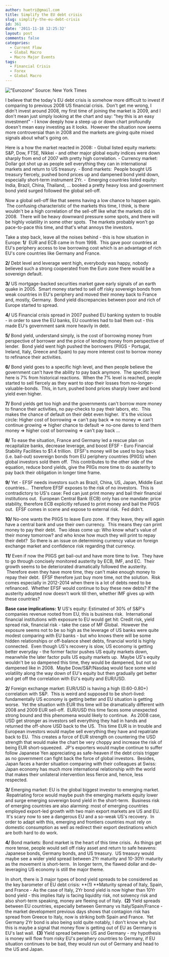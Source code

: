 ```yaml
---
author: huetri@gmail.com
title: Simplify the EU debt crisis
slug: simplify-the-eu-debt-crisis
id: 361
date: '2011-11-18 12:25:32'
layout: post
comments: false
categories:
  - Current Flow
  - Global Macro
  - Macro Major Events
tags:
  - Financial Crisis
  - Forex
  - Global Macro
---
```


!["Eurozone" Source: New York Times]({{site.baseurl}}/wp-content/uploads/2012/05/mag-04economy-map-custom1.jpg)

I believe that the today's EU debt crisis is somehow more difficult to invest if comparing to previous 2008 US financial crisis.  Don't get me wrong, I didn't invest around 2008, my first time of joining the market is 2009, and I don't mean just simply looking at the chart and say: "hey this is an easy investment" - I know deeply how a steep up or down chart profoundly doesn't mean easy investing as it looks.  However the situation now seems more controversial than in 2008 and the markets are giving quite mixed signals about what's going on.

Here is a how the market reacted in 2008: - Global listed equity markets: S&P, Dow, FTSE, Nikkei - and other major global equity indices were down sharply from end of 2007 with pretty high correlation. - Currency market: Dollar got shot up as people sell everything they can in international markets and return to US treasury. - Bond markets:  People bought US treasury fiercely, pushed bond prices up and dampened bond yield down, especially short-term instrument 2Yr. -  Emerging countries listed equity: India, Brazil, China, Thailand, ... booked a pretty heavy loss and government bond yield surged followed the global sell-off.

Now a global sell-off like that seems having a low chance to happen again.  The confusing characteristic of the markets this time, I think, is there wouldn't be a high correlation of the sell-off like what the markets did in 2008\.  There will be heavy downward pressure some spots, and there will be highly volatility in some other spots.  The markets probably won't go pace-to-pace this time, and that's what annoys the investors.

Take a step back, leave all the noises behind - this is how situation in Europe: **1/**  EUR and ECB came in from 1998\.  This gave poor countries at EU's periphery access to low borrowing cost which is an advantage of rich EU's core countries like Germany and France.

**2/** Debt level and leverage went high, everybody was happy, nobody believed such a strong cooperated from the Euro zone there would be a sovereign default.

**3/** US mortgage-backed securities market gave early signals of an earth quake in 2005\.  Smart money started to sell off risky sovereign bonds from weak countries in EU's periphery and moved their money back to France and, mostly, Germany.  Bond yield discrepancies between poor and rich of Europe started to spread.

**4/** US Financial crisis spread in 2007 pushed EU banking system to trouble - in order to save the EU banks, EU countries had to bail them out - this made EU's government sank more heavily in debt.

**5/** Bond yield, understand simply, is the cost of borrowing money from perspective of borrower and the price of lending money from perspective of lender.  Bond yield went high pushed the borrowers (PIIGS - Portugal, Ireland, Italy, Greece and Spain) to pay more interest cost to borrow money to refinance their activities.

**6/** Bond yield goes to a specific high level, and then people believe the government can't have the ability to pay back anymore.  The specific level here is 7% from historical reactions.  When the 7% level is reached, people started to sell fiercely as they want to stop their losses from no-longer-valuable-bonds.  This, in turn, pushed bond prices sharply lower and bond yield even higher.

**7/** Bond yields get too high and the governments can't borrow more money to finance their activities, no pay-checks to pay their labors, etc.  This makes the chance of default on their debt even higher.  It's the vicious circle: Higher cost of borrowing => can't pay back => no money => can't continue growing => higher chance to default => no-one dares to lend them money => higher cost of borrowing => can't pay back ...

**8/** To ease the situation, France and Germany led a rescue plan on recapitalize banks, decrease leverage, and boost EFSF - Euro Financial Stability Facilities to $1.4 trillion.  EFSF's money will be used to buy back (i.e. bail-out) sovereign bonds from EU periphery countries (PIIGS) when global investors sold them off.  This contributes to the other side of the equation, reduce bond yields, give the PIIGs more time to do austerity to pay back their obligation in longer time frame.

**9/** Yet - EFSF needs investors such as Brazil, China, US, Japan, Middle East countries...  Therefore EFSF exposes to the risk of no investors.  This is contradictory to US's case: Fed can just print money and bail their financial institutions out.  European Central Bank (ECB) only has one mandate: price stability, therefore ECB explicitly refused to print money and bail the PIIGS out.  EFSF comes in scene and expose to external risk.  Fed didn't.

**10/** No-one wants the PIIGS to leave Euro zone.  If they leave, they will again have a central bank and use their own currency.  This means they can print money to pay their debt.  Two ideas come up: Who know what's value of their money tomorrow? and who know how much they will print to repay their debt?  So there is an issue on determining currency value on foreign exchange market and confidence risk regarding that currency.

**11/** Even if now the PIIGS get bail-out and have more time to live.  They have to go through concisely monitored austerity by ECB, IMF, and EC.  Their growth seems to be deteriorated dramatically followed the austerity.  Therefore even they have more time, they can't make enough money to repay their debt.  EFSF therefore just buy more time, not the solution.  Risk comes especially in 2012-2014 when there is a lot of debts need to be refinanced.  Whether EFSF would continue to buy these new debts? If the austerity adopted now doesn't work till then, whether IMF gives up with these countries?

**Base case implications:** **1/** US's equity: Estimated of 30% of S&P's companies revenue rooted from EU, this is business risk.  International financial institutions with exposure to EU would get hit: Credit risk, yield spread risk, financial risk - take the case of MF Global.  However the exposure seems not to be so high as the leverage of US banks were quite modest comparing with EU banks - but who knows there will be some hidden relationships or off-balance sheet debts, financial world is highly connected.  Even though US's recovery is slow, US economy is getting better everyday - the former factor pushes US equity markets down, meanwhile the later factor pulls US equity markets up.  Maybe US's equity wouldn't be so dampened this time, they would be dampened, but not so dampened like in 2008\.  Maybe Dow/S&P/Nasdaq would face some wild volatility along the way down of EU's equity but then gradually get better and get off the correlation with EU's equity and EUR/USD.

**2/** Foreign exchange market: EUR/USD is having a high (0.60-0.80+) correlation with S&P.  This is weird and supposed to be short-lived: fundamentally US economy is getting better and EU situation is getting worse.  Yet the situation with EUR this time will be dramatically different with 2008 and 2009 EUR sell-off.  EUR/USD this time faces some unexpected strong bound and this phenomena would likely to continue.  As 2008 case, USD get stronger as investors sell everything they had in hands and returned the off-shore USD back to the US.  This time EUR is in trouble and European investors would maybe sell everything they have and repatriate back to EU.  This creates a force of EUR strength on countering the USD strength that would make the chart be very choppy and increase the risk of being EUR short-squeezed.  JP's exporters would maybe continue to suffer follow Japanese Yen appreciating as safe-heaven if the debt crisis trigger as no government can fight back the force of global investors.  Besides, Japan faces a harder situation comparing with their colleagues at Swiss: Japan economy has much more international relationship with the world that makes their unilateral intervention less fierce and, hence, less respected.

**3/** Emerging market: EU is the global biggest investor to emerging market.  Repatriating force would maybe push the emerging markets equity lower and surge emerging sovereign bond yield in the short-term.  Business risk of emerging countries are also alarming: most of emerging countries employed export-led growth with two main export markets are US and EU.  It's scary now to see a dangerous EU and a so-weak US's recovery.  In order to adapt with this, emerging and frontiers countries must rely on domestic consumption as well as redirect their export destinations which are both hard to do work.

**4/** Bond markets: Bond market is the heart of this time crisis.  As things get more tense, people would sell off risky asset and return to safe heavens: Japanese bonds, Germany bonds, and US treasury.  US treasury would maybe see a wider yield spread between 2Yr maturity and 10-30Yr maturity as the movement is short-term.  In longer term, the flawed dollar and de-leveraging US economy is still the major theme.

In short, there is 3 major types of bond yield spreads to be considered as the key barometer of EU debt crisis: **(1) **Maturity spread of Italy, Spain, and France - As the case of Italy, 2Yr bond yield is now higher than 10Yr bond yield - this implies Italy is facing liquidity risk, not solvency risk and also short-term speaking, money are fleeing out of Italy.  **(2)** Yield spreads between EU countries, especially between Germany vs Italy/Spain/France - the market development previous days shows that contagion risk has spread from Greece to Italy, now is striking both Spain and France.  Yet Germany 2Yr bond is also being sold quite notably, I don't know why but this is maybe a signal that money flow is getting out of EU as Germany is EU's last wall.  **(3)** Yield spread between US and Germany - my hypothesis is money will flow from risky EU's periphery countries to Germany, if EU situation continues to be bad, they would run out of Germany and head to the US and Japan.